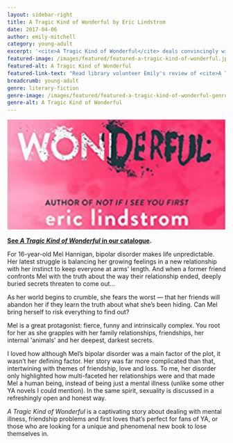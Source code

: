 ```yaml
---
layout: sidebar-right
title: A Tragic Kind of Wonderful by Eric Lindstrom
date: 2017-04-06
author: emily-mitchell
category: young-adult
excerpt: '<cite>A Tragic Kind of Wonderful</cite> deals convincingly with bipolar disorder, friendships, relationships and sexuality.'
featured-image: /images/featured/featured-a-tragic-kind-of-wonderful.jpg
featured-alt: A Tragic Kind of Wonderful
featured-link-text: "Read library volunteer Emily's review of <cite>A Tragic Kind of Wonderful</cite>, by Eric Lindstrom."
breadcrumb: young-adult
genre: literary-fiction
genre-image: /images/featured/featured-a-tragic-kind-of-wonderful-genre.jpg
genre-alt: A Tragic Kind of Wonderful
---
```


![A Tragic Kind of Wonderful](/images/featured/featured-a-tragic-kind-of-wonderful.jpg)

**[See <cite>A Tragic Kind of Wonderful</cite> in our catalogue](https://suffolk.spydus.co.uk/cgi-bin/spydus.exe/ENQ/OPAC/BIBENQ?BRN=2072206).**

For 16-year-old Mel Hannigan, bipolar disorder makes life unpredictable. Her latest struggle is balancing her growing feelings in a new relationship with her instinct to keep everyone at arms' length. And when a former friend confronts Mel with the truth about the way their relationship ended, deeply buried secrets threaten to come out...

As her world begins to crumble, she fears the worst — that her friends will abandon her if they learn the truth about what she’s been hiding. Can Mel bring herself to risk everything to find out?

Mel is a great protagonist: fierce, funny and intrinsically complex. You root for her as she grapples with her family relationships, friendships, her internal 'animals' and her deepest, darkest secrets.

I loved how although Mel’s bipolar disorder was a main factor of the plot, it wasn’t her defining factor. Her story was far more complicated than that, intertwining with themes of friendship, love and loss. To me, her disorder only highlighted how multi-faceted her relationships were and that made Mel a human being, instead of being just a mental illness (unlike some other YA novels I could mention). In the same spirit, sexuality is discussed in a refreshingly open and honest way.

<cite>A Tragic Kind of Wonderful</cite> is a captivating story about dealing with mental illness, friendship problems and first loves that’s perfect for fans of YA, or those who are looking for a unique and phenomenal new book to lose themselves in.
